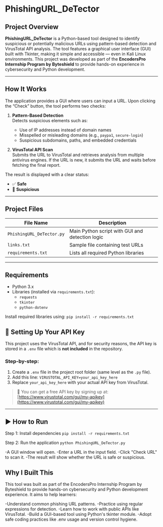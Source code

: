 # PhishingURL_DeTector

## Project Overview  
**PhishingURL_DeTector** is a Python-based tool designed to identify suspicious or potentially malicious URLs using pattern-based detection and VirusTotal API analysis. The tool features a graphical user interface (GUI) built with Tkinter, making it simple and accessible — even in Kali Linux environments. This project was developed as part of the **EncodersPro Internship Program by Byteshield** to provide hands-on experience in cybersecurity and Python development.

---

## How It Works  
The application provides a GUI where users can input a URL. Upon clicking the “Check” button, the tool performs two checks:

1. **Pattern-Based Detection**  
   Detects suspicious elements such as:
   - Use of IP addresses instead of domain names
   - Misspelled or misleading domains (e.g., `paypa1`, `secure-login`)
   - Suspicious subdomains, paths, and embedded credentials

2. **VirusTotal API Scan**  
   Submits the URL to VirusTotal and retrieves analysis from multiple antivirus engines. If the URL is new, it submits the URL and waits before fetching the final report.

The result is displayed with a clear status:
- ✅ **Safe**  
- 🚨 **Suspicious**

---

## Project Files

| File Name               | Description                                      |
|-------------------------|--------------------------------------------------|
| `PhishingURL_DeTector.py` | Main Python script with GUI and detection logic |
| `links.txt`             | Sample file containing test URLs                 |
| `requirements.txt`      | Lists all required Python libraries              |

---

## Requirements

- Python 3.x
- Libraries (installed via `requirements.txt`):
  - `requests`
  - `tkinter`
  - `python-dotenv`

Install required libraries using:
`pip install -r requirements.txt`

## 🔐 Setting Up Your API Key

This project uses the VirusTotal API, and for security reasons, the API key is stored in a `.env` file which is **not included** in the repository.

### Step-by-step:

1. Create a `.env` file in the project root folder (same level as the `.py` file).
2. Add this line:
`VIRUSTOTAL_API_KEY=your_api_key_here`
3. Replace `your_api_key_here` with your actual API key from VirusTotal.

> 🔗 You can get a free API key by signing up at:  
> [https://www.virustotal.com/gui/my-apikey](https://www.virustotal.com/gui/my-apikey)

---

## ▶️ How to Run
Step 1: Install dependencies
`pip install -r requirements.txt`

Step 2: Run the application
`python PhishingURL_DeTector.py`

-A GUI window will open.
-Enter a URL in the input field.
-Click "Check URL" to scan it.
-The result will show whether the URL is safe or suspicious.

## Why I Built This
This tool was built as part of the EncodersPro Internship Program by Byteshield to provide hands-on cybersecurity and Python development experience.
It aims to help learners:

-Understand common phishing URL patterns.
-Practice using regular expressions for detection.
-Learn how to work with public APIs like VirusTotal.
-Build a GUI-based tool using Python's tkinter module.
-Adopt safe coding practices like .env usage and version control hygiene.



